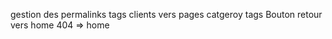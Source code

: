 
gestion des permalinks
tags clients vers pages catgeroy tags
Bouton retour vers home
404 => home


